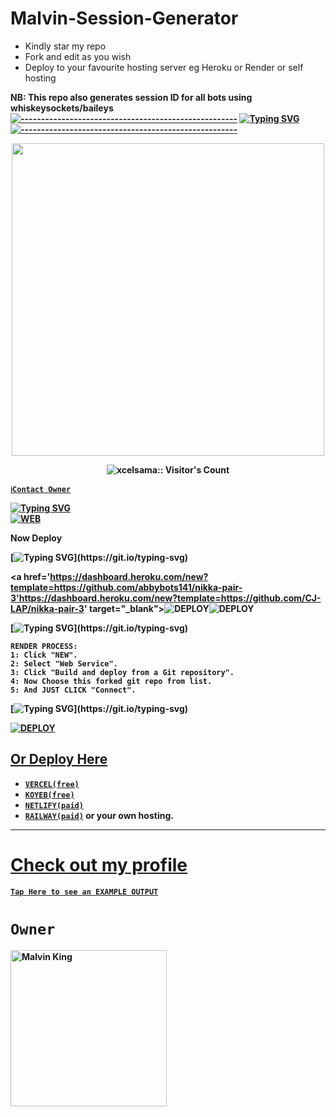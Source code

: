 # Malvin-Session-Generator
- Kindly star my repo
- Fork and edit as you wish
- Deploy to your favourite hosting server eg Heroku or Render or self hosting

<strong>NB:<strong/> This repo also generates session ID for all bots using whiskeysockets/baileys
[![-----------------------------------------------------](https://raw.githubusercontent.com/andreasbm/readme/master/assets/lines/colored.png)](#table-of-contents)
<a href="https://git.io/typing-svg"><img src="https://readme-typing-svg.demolab.com?font=EB+Garamond&weight=800&size=28&duration=4000&pause=1000&random=false&width=435&lines=+•★⃝malvin.session★⃝•;QR+WEB+PAIR+CODE+FOR+BOT;+WITH+WHISKEYSOCKETS/BAILEYS." alt="Typing SVG" />
[![-----------------------------------------------------](https://raw.githubusercontent.com/andreasbm/readme/master/assets/lines/colored.png)](#table-of-contents)
<p align="center">
   <a href="https://github.com/kingmalvn">
    <img src="https://telegra.ph/file/dc73e16b9988c7c56b56f.jpg" width="500">
     
</a>
 <p align="center"><img src="https://profile-counter.glitch.me/{kingmalvn}/count.svg" alt="xcelsama:: Visitor's Count" /></p>



[`ℹ️Contact Owner`](https://wa.me/263714757857)

[![Typing SVG](https://readme-typing-svg.herokuapp.com?font=Rockstar-ExtraBold&color=green&lines=■+✨,fork+my+repo+if+you+like+this+session)](https://git.io/typing-svg)
    <br>
<a href="https://github.com/abbybots141/nikka-pair-3"><img title="WEB" src="https://img.shields.io/badge/FORK Malvin Session-QR?color=red&style=for-the-badge&logo=stackshare"></a>

Now Deploy

[![Typing SVG](https://readme-typing-svg.herokuapp.com?font=Rockstar-ExtraBold&color=green&lines=☆+Deploy+to+heroku...)](https://git.io/typing-svg)

    
<a href='https://dashboard.heroku.com/new?template=https://github.com/abbybots141/nikka-pair-3'https://dashboard.heroku.com/new?template=https://github.com/CJ-LAP/nikka-pair-3' target="_blank"><img alt='DEPLOY' target="_blank"><img alt='DEPLOY' src='https://img.shields.io/badge/-DEPLOY-blue?style=for-the-badge&logo=heroku&logoColor=white'/>

[![Typing SVG](https://readme-typing-svg.herokuapp.com?font=Rockstar-ExtraBold&color=green&lines=■+How+to+Deploy+on+Render..👇👇.)](https://git.io/typing-svg)

    RENDER PROCESS:
    1: Click "NEW".
    2: Select "Web Service".
    3: Click "Build and deploy from a Git repository".
    4: Now Choose this forked git repo from list.
    5: And JUST CLICK "Connect".

 [![Typing SVG](https://readme-typing-svg.herokuapp.com?font=Rockstar-ExtraBold&color=green&lines=☆+Deploy+on+Render+now..👇👇.)](https://git.io/typing-svg)

 
<a href='https://dashboard.render.com/new?template=https://github.com/kingmalvn/malvin.session' target="_white"><img alt='DEPLOY' src='https://img.shields.io/badge/-DEPLOY-white?style=for-the-badge&logo=Render&logoColor=black'/>



## Or Deploy Here

- [`VERCEL(free)`](https://vercel.com/login)
- [`KOYEB(free)`](https://app.koyeb.com)
- [`NETLIFY(paid)`](https://netlify.app)
- [`RAILWAY(paid)`](https://railway.app) or your own hosting.
___


# [Check out my profile ](https://portfolio-okq8.vercel.app)



[`Tap Here to see an EXAMPLE OUTPUT`](https://malvin-session-0h9e.onrender.com/)
# `Owner`

 <a href="https://github.com/kingmalvn"><img src="https://github.com/kingmalvn.png" width="250" height="250" alt=" Malvin King"/></a>

